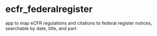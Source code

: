 # ecfr_federalregister
app to map eCFR regulations and citations to federal register notices, searchable by date, title, and part

